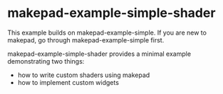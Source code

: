# makepad-example-simple-shader

This example builds on makepad-example-simple. If you are new to makepad, go through makepad-example-simple first.

makepad-example-simple-shader provides a minimal example demonstrating two things:

* how to write custom shaders using makepad
* how to implement custom widgets